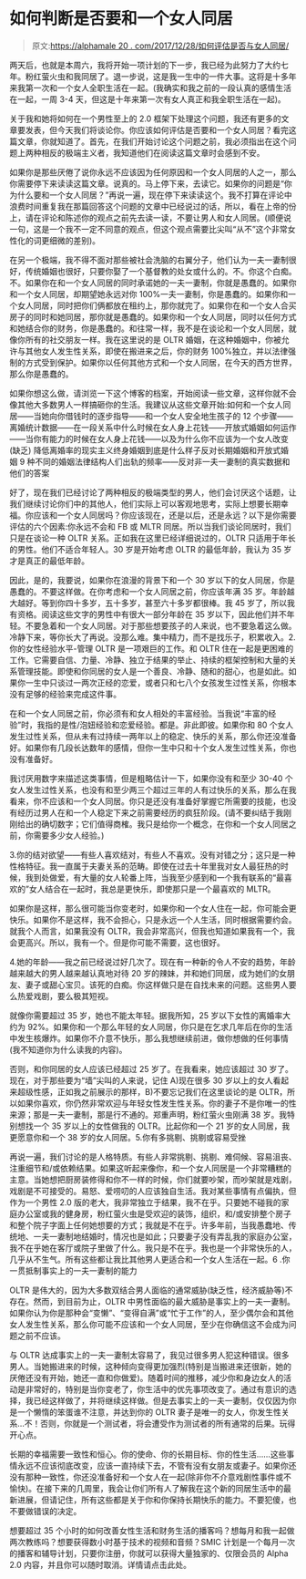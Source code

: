 # 如何判断是否要和一个女人同居

> 原文:[https://alphamale 20 . com/2017/12/28/如何评估是否与女人同居/](https://alphamale20.com/2017/12/28/how-to-assess-whether-or-not-to-move-in-with-a-woman/)

两天后，也就是本周六，我将开始一项计划的下一步，我已经为此努力了大约七年。粉红萤火虫和我同居了。退一步说，这是我一生中的一件大事。这将是十多年来我第一次和一个女人全职生活在一起。(我确实和我之前的一段认真的感情生活在一起，一周 3-4 天，但这是十年来第一次有女人真正和我全职生活在一起)。

关于我和她将如何在一个男性至上的 2.0 框架下处理这个问题，我还有更多的文章要发表，但今天我们将谈论你。你应该如何评估是否要和一个女人同居？看完这篇文章，你就知道了。首先，在我们开始讨论这个问题之前，我必须指出在这个问题上两种相反的极端主义者，我知道他们在阅读这篇文章时会感到不安。

如果你是那些厌倦了说你永远不应该因为任何原因和一个女人同居的人之一，那么你需要停下来读读这篇文章。说真的。马上停下来，去读它。如果你的问题是“你为什么要和一个女人同居？”再说一遍，现在停下来读读这个。我不打算在评论中浪费时间重复我在那篇回答这个问题的文章中已经说过的话，所以，看在上帝的份上，请在评论和陈述你的观点之前先去读一读，不要让男人和女人同居。(顺便说一句，这是一个我不一定不同意的观点，但这个观点需要比尖叫“从不”这个非常女性化的词更细微的差别)。

在另一个极端，我不得不面对那些被社会洗脑的右翼分子，他们认为一夫一妻制很好，传统婚姻也很好，只要你娶了一个基督教的处女或什么的。不。你这个白痴。不。如果你在和一个女人同居的同时承诺她的一夫一妻制，你就是愚蠢的。如果你和一个女人同居，却期望她永远对你 100%一夫一妻制，你是愚蠢的。如果你和一个女人同居，同时把你们俩都放在租约上，那你就完了。如果你在和一个女人合买房子的同时和她同居，那你就是愚蠢的。如果你和一个女人同居，同时以任何方式和她结合你的财务，你是愚蠢的。和往常一样，我不是在谈论和一个女人同居，就像你所有的社交朋友一样。我在这里说的是 OLTR 婚姻，在这种婚姻中，你被允许与其他女人发生性关系，即使在搬进来之后，你的财务 100%独立，并以法律强制的方式受到保护。如果你以任何其他方式和一个女人同居，在今天的西方世界，那么你是愚蠢的。

如果你想这么做，请浏览一下这个博客的档案，开始阅读一些文章，这样你就不会像其他大多数男人一样搞砸你的生活。我建议从这些文章开始:如何和一个女人同居——当她向你借钱时的逐步指导——和一个女人安全地生孩子的 12 个步骤——离婚统计数据——在一段关系中什么时候在女人身上花钱——开放式婚姻如何运作——当你有能力的时候在女人身上花钱——以及为什么你不应该为一个女人改变(缺乏) 降低离婚率的现实主义终身婚姻到底是什么样子反对长期婚姻和开放式婚姻 9 种不同的婚姻法律结构人们出轨的频率——反对非一夫一妻制的真实数据和他们的答案

好了，现在我们已经讨论了两种相反的极端类型的男人，他们会讨厌这个话题，让我们继续讨论你们中的其他人，他们实际上可以客观地思考，实际上想要长期幸福。你应该和一个女人同居吗？你应该现在，还是以后，还是永远？以下是你需要评估的六个因素:你永远不会和 FB 或 MLTR 同居。所以当我们谈论同居时，我们只是在谈论一种 OLTR 关系。正如我在这里已经详细说过的，OLTR 只适用于年长的男性。他们不适合年轻人。30 岁是开始考虑 OLTR 的最低年龄，我认为 35 岁才是真正的最低年龄。

因此，是的，我要说，如果你在浪漫的背景下和一个 30 岁以下的女人同居，你是愚蠢的。不要这样做。在你考虑和一个女人同居之前，你应该年满 35 岁。年龄越大越好。等到你四十多岁，五十多岁，甚至六十多岁都很棒。我 45 岁了，所以我有资格。阅读这些文字的男性中有很大一部分年龄在 35 岁以下，因此他们并不年轻。不要急着和一个女人同居。对于那些想要孩子的人来说，也不要急着这么做。冷静下来，等你长大了再说。没那么难。集中精力，而不是找乐子，积累收入。2.你的女性经验水平-管理 OLTR 是一项艰巨的工作。和 OLTR 住在一起是更困难的工作。它需要自信、力量、冷静、独立于结果的举止、持续的框架控制和大量的关系管理技能。即使和你同居的女人是一个善良、冷静、随和的甜心，也是如此。如果你一生中只谈过一两次正经的恋爱，或者只和七八个女孩发生过性关系，你根本没有足够的经验来完成这件事。

在和一个女人同居之前，你必须有和女人相处的丰富经验。当我说“丰富的经验”时，我指的是性/泡妞经验和恋爱经验。都是。非此即彼。如果你和 80 个女人发生过性关系，但从未有过持续一两年以上的稳定、快乐的关系，那么你还没准备好。如果你有几段长达数年的感情，但你一生中只和十个女人发生过性关系，你也没有准备好。

我讨厌用数字来描述这类事情，但是粗略估计一下，如果你没有和至少 30-40 个女人发生过性关系，也没有和至少两三个超过三年的人有过快乐的关系，那么在我看来，你不应该和一个女人同居。你只是还没有准备好掌握它所需要的技能，也没有经历过男人在和一个人稳定下来之前需要经历的疯狂阶段。(请不要纠结于我刚刚给出的确切数字；它们值得商榷。我只是给你一个概念，在你和一个女人同居之前，你需要多少女人经验。)

3.你的结对欲望——有些人喜欢结对，有些人不喜欢。没有对错之分；这只是一种性格特征。我一直属于夫妻关系的范畴。即使在过去十年里我对女人最狂热的时候，我到处做爱，有大量的女人轮番上阵，当我至少感到和一个我有联系的“最喜欢的”女人结合在一起时，我总是更快乐，即使那只是一个最喜欢的 MLTR。

如果你是这样，那么很可能当你变老时，如果你和一个女人住在一起，你可能会更快乐。如果你不是这样，我不会担心，只是永远一个人生活，同时根据需要约会。就我个人而言，如果我没有 OLTR，我会非常高兴，但我也知道如果我有一个，我会更高兴。所以，我有一个。但是你可能不需要，这也很好。

4.她的年龄——我之前已经说过好几次了。现在有一种新的令人不安的趋势，年龄越来越大的男人越来越认真地对待 20 岁的辣妹，并和她们同居，成为她们的女朋友、妻子或甜心宝贝。该死的白痴。你这样做只是在自找未来的问题。这些男人要么热爱戏剧，要么极其短视。

就像你需要超过 35 岁，她也不能太年轻。据我所知，25 岁以下女性的离婚率大约为 92%。如果你和一个那么年轻的女人同居，你只是在乞求几年后在你的生活中发生核爆炸。如果你不介意不快乐，那么我想继续前进，做你想做的任何事情(我不知道你为什么读我的内容)。

否则，和你同居的女人应该已经超过 25 岁了。在我看来，她应该超过 30 岁了。现在，对于那些要为“墙”尖叫的人来说，记住 A)现在很多 30 岁以上的女人看起来超级性感，正如我之前展示的那样，B)不要忘记我们在这里谈论的是 OLTR，所以如果你喜欢，你仍然非常欢迎与年轻女性发生性关系。你的妻子不是你唯一的性来源；那是一夫一妻制，那是行不通的。郑重声明，粉红萤火虫刚满 38 岁。我特别想找一个 35 岁以上的女性做我的 OLTR。比起你和一个 21 岁的女人同居，我更愿意你和一个 38 岁的女人同居。5.你有多挑剔、挑剔或容易受挫

再说一遍，我们讨论的是人格特质。有些人非常挑剔、挑剔、难伺候、容易沮丧、注重细节和/或依赖结果。如果这听起来像你，和一个女人同居是一个非常糟糕的主意。当她想把厨房装修得和你不一样的时候，你们就要吵架，而吵架就是戏剧，戏剧是不可接受的。易怒、爱唠叨的人应该独自生活。我对某些事情有点偏执，但作为一个男性 2.0 版的老大，我非常独立于结果，我不在乎。只要她不碰我的家庭办公室或我的健身房，粉红萤火虫是受欢迎的装饰，组织，和/或安排整个房子和整个院子字面上任何她想要的方式；我就是不在乎。许多年前，当我愚蠢地、传统地、一夫一妻制地结婚时，情况也是如此；只要妻子没有弄乱我的家庭办公室，我不在乎她在客厅或院子里做了什么。我只是不在乎。我也是一个非常快乐的人，几乎从不生气。所有这些都让我比其他男人更适合和一个女人生活在一起。6 .你一贯抵制事实上的一夫一妻制的能力

OLTR 是伟大的，因为大多数双结合男人面临的通常威胁(缺乏性，经济威胁等)不存在。然而，到目前为止，OLTR 中男性面临的最大威胁是事实上的一夫一妻制。如果你认为你是那种会“变懒”、“变得自满”或“忙于工作”的人，至少偶尔会和其他女人发生性关系，那么你可能不应该和一个女人同居，至少在你确信这不会成为问题之前不应该。

与 OLTR 达成事实上的一夫一妻制太容易了，我见过很多男人犯这种错误。很多男人。当她搬进来的时候，这种倾向变得更加强烈(特别是当搬进来还很新，她的厌倦还没有开始，她还一直和你做爱)。随着时间的推移，减少你和身边女人的活动是非常好的，特别是当你变老了，你生活中的优先事项改变了。通过有意识的选择，我已经这样做了，并将继续这样做。但是去事实上的一夫一妻制，仅仅因为你是一个懒惰的笨蛋谁不注意，并达到你的 OLTR 妻子是唯一的女人，你发生性关系…不！否则，你就是一个测试者，将会遭受作为测试者的所有通常的后果。玩得开心点。

长期的幸福需要一致性和恒心。你的使命、你的长期目标、你的性生活……这些事情永远不应该彻底改变，应该一直持续下去，不管有没有女朋友或妻子。如果你还没有那种一致性，你还没准备好和一个女人在一起(除非你不介意戏剧性事件或不愉快)。在接下来的几周里，我会让你们所有人了解我在这个新的同居生活中的最新进展，但请记住，所有这些都是关于你和你保持长期快乐的能力。不要犯傻，也不要做错误的决定。

想要超过 35 个小时的如何改善女性生活和财务生活的播客吗？想每月和我一起做两次教练吗？想要获得数小时基于技术的视频和音频？SMIC 计划是一个每月一次的播客和辅导计划，只要你注册，你就可以获得大量独家的、仅限会员的 Alpha 2.0 内容，并且你可以随时取消。详情请点击此处。